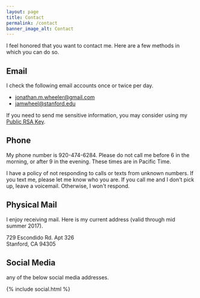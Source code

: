 ```yaml
---
layout: page
title: Contact
permalink: /contact
banner_image_alt: Contact
---
```


I feel honored that you want to contact me. Here are a few methods in which you can do so.

## Email

I check the following email accounts once or twice per day.

- [jonathan.m.wheeler@gmail.com](mailto:jonathan.m.wheeler@gmail.com)
- [jamwheel@stanford.edu](mailto:jonathan.m.wheeler@gmail.com)

If you need to send me sensitive information, you may consider using my [Public RSA Key](https://pgp.mit.edu/pks/lookup?op=get&search=0xA03AC074D4083FC7).

## Phone

My phone number is 920-474-6284. Please do not call me before 6 in the morning, or after 9 in the evening. These times are in Pacific Time.

I have a policy of not responding to calls or texts from unknown numbers. If you text me, please let me know who you are. If you call me and I don't pick up, leave a voicemail. Otherwise, I won't respond.

## Physical Mail

I enjoy receiving mail. Here is my current address (valid through mid summer 2017).

729 Escondido Rd. Apt 326  
Stanford, CA 94305

## Social Media

any of the below social media addresses.

{% include social.html %}



[pw]: http://processwire.com
[jekyll]: http://jekyllrb.com
